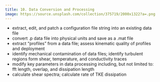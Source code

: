 ```yaml
---
title: 10. Data Conversion and Processing
image: https://source.unsplash.com/collection/375719/2000x1322?a=.png
---
```


* extract, edit, and patch a configuration file string into an existing data file
* convert .p data file into physical units and save as a .mat file
* extract “profiles” from a data file; assess kinematic quality of profiles and deployment
* identify mechanical contamination of data files; identify turbulent regions form shear, temperature, and conductivity traces
* modify key parameters in data processing including, but not limited to: fft length, overlap, and dissipation length
* calculate shear spectra; calculate rate of TKE dissipation
